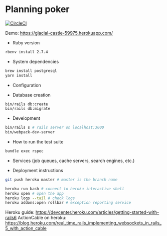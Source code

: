 # Planning poker

[![CircleCI](https://circleci.com/gh/darren987469/planning_poker/tree/master.svg?style=svg)](https://circleci.com/gh/darren987469/planning_poker/tree/master)

Demo: https://glacial-castle-59975.herokuapp.com/

* Ruby version
```sh
rbenv install 2.7.4
```

* System dependencies
```sh
brew install postgresql
yarn install
```

* Configuration

* Database creation
```sh
bin/rails db:create
bin/rails db:migrate
```

* Development
```sh
bin/rails s # rails server on localhost:3000
bin/webpack-dev-server
```

* How to run the test suite
```sh
bundle exec rspec
```

* Services (job queues, cache servers, search engines, etc.)

* Deployment instructions

```sh
git push heroku master # master is the branch name

heroku run bash # connect to heroku interactive shell
heroku open # open the app
heroku logs --tail # check logs
heroku addons:open rollbar # exception reporting service
```

Heroku guide: https://devcenter.heroku.com/articles/getting-started-with-rails6
ActionCable on heroku: https://blog.heroku.com/real_time_rails_implementing_websockets_in_rails_5_with_action_cable
